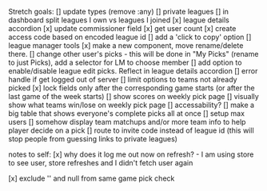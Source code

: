 Stretch goals:
    [] update types (remove :any)
    [] private leagues
    [] in dashboard split leagues I own vs leagues I joined
    [x] league details accordion
        [x] update commissioner field
        [x] get user count
        [x] create access code based on encoded league id
            [] add a 'click to copy' option
    [] league manager tools
        [x] make a new component, move rename/delete there. 
        [] change other user's picks
            - this will be done in "My Picks" (rename to just Picks), add a selector for LM to choose member
            [] add option to enable/disable league edit picks. Reflect in league details accordion
    [] error handle if get logged out of server
    [] limit options to teams not already picked
    [x] lock fields only after the corresponding game starts (or after the last game of the week starts)
    [] show scores on weekly pick page
    [] visually show what teams win/lose on weekly pick page
    [] accessability?
    [] make a big table that shows everyone's complete picks all at once
    [] setup max users
    [] somehow display team matchups and/or more team info to help player decide on a pick
    [] route to invite code instead of league id (this will stop people from guessing links to private leagues)

notes to self:
[x] why does it log me out now on refresh?
    - I am using store to see user, store refreshes and I didn't fetch user again

[x] exclude '' and null from same game pick check



